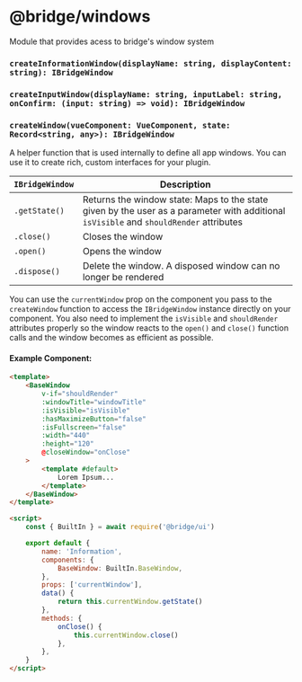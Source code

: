 # @bridge/windows

Module that provides acess to bridge's window system

### `createInformationWindow(displayName: string, displayContent: string): IBridgeWindow`

### `createInputWindow(displayName: string, inputLabel: string, onConfirm: (input: string) => void): IBridgeWindow`

### `createWindow(vueComponent: VueComponent, state: Record<string, any>): IBridgeWindow`

A helper function that is used internally to define all app windows. You can use it to create rich, custom interfaces for your plugin.

| `IBridgeWindow` | Description                                                                                                                            |
| --------------- | -------------------------------------------------------------------------------------------------------------------------------------- |
| `.getState()`   | Returns the window state: Maps to the state given by the user as a parameter with additional `isVisible` and `shouldRender` attributes |
| `.close()`      | Closes the window                                                                                                                      |
| `.open()`       | Opens the window                                                                                                                       |
| `.dispose()`    | Delete the window. A disposed window can no longer be rendered                                                                         |

You can use the `currentWindow` prop on the component you pass to the `createWindow` function to access the `IBridgeWindow` instance directly on your component. You also need to implement the `isVisible` and `shouldRender` attributes properly so the window reacts to the `open()` and `close()` function calls and the window becomes as efficient as possible.

#### Example Component:

```html
<template>
	<BaseWindow
		v-if="shouldRender"
		:windowTitle="windowTitle"
		:isVisible="isVisible"
		:hasMaximizeButton="false"
		:isFullscreen="false"
		:width="440"
		:height="120"
		@closeWindow="onClose"
	>
		<template #default>
			Lorem Ipsum...
		</template>
	</BaseWindow>
</template>

<script>
	const { BuiltIn } = await require('@bridge/ui')

	export default {
		name: 'Information',
		components: {
			BaseWindow: BuiltIn.BaseWindow,
		},
		props: ['currentWindow'],
		data() {
			return this.currentWindow.getState()
		},
		methods: {
			onClose() {
				this.currentWindow.close()
			},
		},
	}
</script>
```
